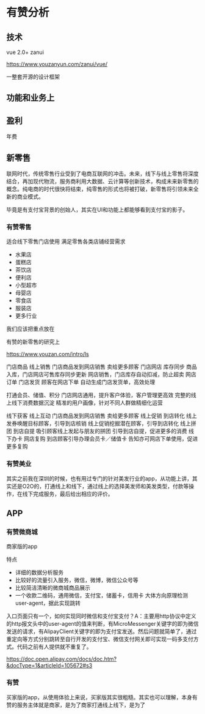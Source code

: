 # 有赞分析

## 技术

vue 2.0+ zanui

https://www.youzanyun.com/zanui/vue/

一整套开源的设计框架

## 功能和业务上

## 盈利

年费


## 新零售 

联网时代，传统零售行业受到了电商互联网的冲击。未来，线下与线上零售将深度结合，再加现代物流，服务商利用大数据、云计算等创新技术，构成未来新零售的概念。纯电商的时代很快将结束，纯零售的形式也将被打破，新零售将引领未来全新的商业模式。

毕竟是有支付宝背景的创始人，其实在UI和功能上都能够看到支付宝的影子。


### 有赞零售

适合线下零售门店使用
满足零售各类店铺经营需求

- 水果店
- 蛋糕店
- 茶饮店
- 便利店
- 小型超市
- 母婴店
- 零食店
- 服装店
- 更多行业

我们应该把重点放在

有赞的新零售的研究上

https://www.youzan.com/intro/ls

门店商品 线上销售
门店商品发到网店销售
卖给更多顾客
门店网店 库存同步
商品入库，门店网店可售库存同步更新
网店销售，门店库存自动扣减，防止超卖
网店订单 门店发货
顾客在网店下单
自动生成门店发货单，高效处理

打通会员、储值、积分
门店网店通用，提升客户体验，客户管理更高效
完整的线上线下消费数据沉淀
精准的用户画像，针对不同人群做精细化运营

线下获客 线上互动
门店商品发到网店销售
卖给更多顾客
线上促销 到店转化
线上发券唤醒目标顾客，引导到店核销
线上促销挖掘潜在顾客，引导到店转化
线上拼团 到店自提
吸引顾客线上发起与朋友的拼团
引导到店自提，促进更多的消费
线下办卡 网店复购
到店顾客引导办理会员卡／储值卡
告知亦可网店下单使用，促进更多复购



### 有赞美业

其实之前我在深圳的时候，也有用过专门的针对美发行业的app，从功能上讲，其实还是O2O的，打通线上和线下，通过线上的选择美发师和美发类型，付款等操作，在线下完成服务，最后给出相应的评价。



## APP

### 有赞微商城

商家版的app

特点

-  详细的数据分析服务
-  比较好的流量引入服务，微信，微博，微信公众号等
-  比较简洁清晰的微商城商品展示
-  一个收款二维码，通用微信，支付宝，储蓄卡，信用卡 大体方向原理检测user-agent，据此实现跳转 

入口页面只有一个，如何实现同时微信和支付宝支付？A：主要用http协议中定义的http报文头中的user-agent的值来判断，有MicroMessenger关键字的即为微信发送的请求，有AlipayClient关键字的即为支付宝发送。然后问题就简单了，通过重定向等方式分别跳转至自行开发的支付宝、微信支付网关即可实现一码多支付方式。代码之前有人提供就不重复了。

https://doc.open.alipay.com/docs/doc.htm?&docType=1&articleId=105672#s3


### 有赞

买家版的app，从使用体验上来说，买家版其实很粗糙。其实也可以理解，本身有赞的服务主体就是商家，是为了商家打通线上线下，是为了



